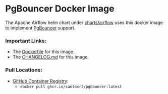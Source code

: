 # PgBouncer Docker Image

The Apache Airflow helm chart under [charts/airflow](https://github.com/santosr2/airflow-community-chart/tree/main/charts/airflow) uses this docker image to implement [PgBouncer](https://www.pgbouncer.org/) support.

### Important Links:
- The [Dockerfile](https://github.com/santosr2/airflow-community-chart/blob/main/images/pgbouncer/Dockerfile) for this image.
- The [CHANGELOG.md](https://github.com/santosr2/airflow-community-chart/blob/main/images/pgbouncer/CHANGELOG.md) for this image.

### Pull Locations:
- [GitHub Container Registry](http://ghcr.io/santosr2/pgbouncer):
  - `docker pull ghcr.io/santosr2/pgbouncer:latest`
